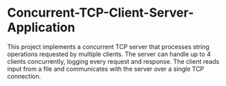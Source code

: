 # Concurrent-TCP-Client-Server-Application
This project implements a concurrent TCP server that processes string operations requested by multiple clients. The server can handle up to 4 clients concurrently, logging every request and response. The client reads input from a file and communicates with the server over a single TCP connection.
